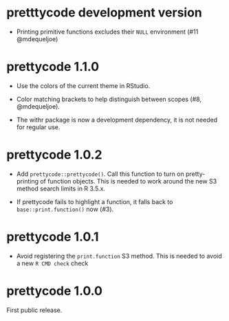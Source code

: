 
# pretttycode development version

* Printing primitive functions excludes their `NULL` environment (#11 @mdequeljoe)

# prettycode 1.1.0

* Use the colors of the current theme in RStudio.

* Color matching brackets to help distinguish between scopes
  (#8, @mdequeljoe).

* The withr package is now a development dependency, it is not needed
  for regular use.

# prettycode 1.0.2

* Add `prettycode::prettycode()`. Call this function to turn on
  pretty-printing of function objects. This is needed to work around
  the new S3 method search limits in R 3.5.x.

* If prettycode fails to highlight a function, it falls back to
  `base::print.function()` now (#3).

# prettycode 1.0.1

* Avoid registering the `print.function` S3 method. This is needed to
  avoid a new `R CMD check` check

# prettycode 1.0.0

First public release.
